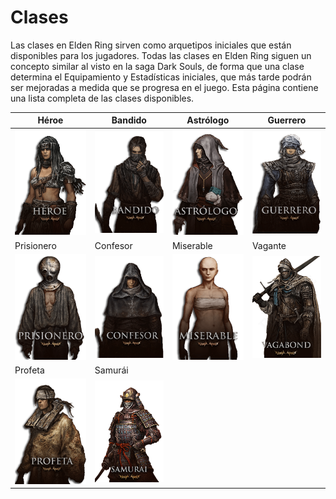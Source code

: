 # Clases

Las clases en Elden Ring sirven como arquetipos iniciales que están disponibles para los jugadores. Todas las clases en Elden Ring siguen un concepto similar al visto en la saga Dark Souls, de forma que una clase determina el Equipamiento y Estadísticas iniciales, que más tarde podrán ser mejoradas a medida que se progresa en el juego. Esta página contiene una lista completa de las clases disponibles.

| Héroe     | Bandido      | Astrólogo      | Guerrero      |
|--------------|--------------|--------------|--------------|
| ![Heroe](assets/heroe.png) | ![Imagen 2](assets/bandido.webp) | ![Imagen 3](assets/astrologo.png) | ![Imagen 4](assets/guerrero.webp) |
| Prisionero     | Confesor     | Miserable      | Vagante      |
| ![Imagen 5](assets/prisionero.png) | ![Imagen 6](assets/confesor.png) | ![Imagen 7](assets/miserable.png) | ![Imagen 8](assets/vagante.webp) |
| Profeta      | Samurái    |              |              |
| ![Imagen 9](assets/profeta.webp) | ![Imagen 10](assets/samurai.webp) |              |              |
